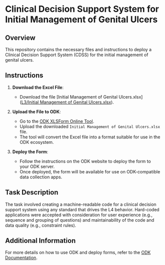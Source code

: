 # Clinical Decision Support System for Initial Management of Genital Ulcers

## Overview

This repository contains the necessary files and instructions to deploy a Clinical Decision Support System (CDSS) for the initial management of genital ulcers.

## Instructions

1. **Download the Excel File**:
   - Download the file [Initial Management of Genital Ulcers.xlsx]([L3/Initial Management of Genital Ulcers.xlsx](https://github.com/DatAlbertW/CDSS/blob/main/L3/Initial%20Management%20of%20Genital%20Ulcers.xlsx)).

2. **Upload the File to ODK**:
   - Go to the [ODK XLSForm Online Tool](https://getodk.org/xlsform/).
   - Upload the downloaded `Initial Management of Genital Ulcers.xlsx` file.
   - The tool will convert the Excel file into a format suitable for use in the ODK ecosystem.

3. **Deploy the Form**:
   - Follow the instructions on the ODK website to deploy the form to your ODK server.
   - Once deployed, the form will be available for use on ODK-compatible data collection apps.

## Task Description

The task involved creating a machine-readable code for a clinical decision support system using any standard that drives the L4 behavior. Hard-coded applications were accepted with consideration for user experience (e.g., sequence and grouping of questions) and maintainability of the code and data quality (e.g., constraint rules).

## Additional Information

For more details on how to use ODK and deploy forms, refer to the [ODK Documentation](https://docs.getodk.org/).

